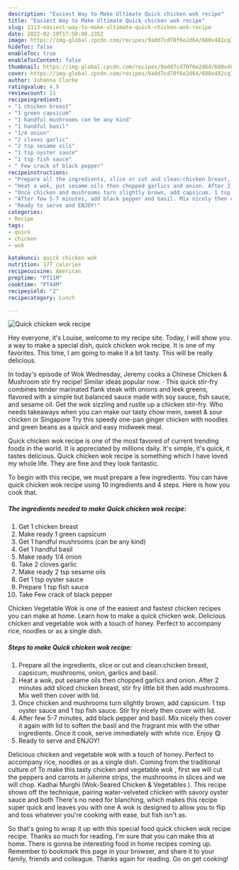 ```yaml
---
description: "Easiest Way to Make Ultimate Quick chicken wok recipe"
title: "Easiest Way to Make Ultimate Quick chicken wok recipe"
slug: 1113-easiest-way-to-make-ultimate-quick-chicken-wok-recipe
date: 2022-02-19T17:50:08.235Z
image: https://img-global.cpcdn.com/recipes/9add7cd70f6e2d64/680x482cq70/quick-chicken-wok-recipe-recipe-main-photo.jpg
hideToc: false
enableToc: true
enableTocContent: false
thumbnail: https://img-global.cpcdn.com/recipes/9add7cd70f6e2d64/680x482cq70/quick-chicken-wok-recipe-recipe-main-photo.jpg
cover: https://img-global.cpcdn.com/recipes/9add7cd70f6e2d64/680x482cq70/quick-chicken-wok-recipe-recipe-main-photo.jpg
author: Johanna Clarke
ratingvalue: 4.9
reviewcount: 11
recipeingredient:
- "1 chicken breast"
- "1 green capsicum"
- "1 handful mushrooms can be any kind"
- "1 handful basil"
- "1/4 onion"
- "2 cloves garlic"
- "2 tsp sesame oils"
- "1 tsp oyster sauce"
- "1 tsp fish sauce"
- " Few crack of black pepper"
recipeinstructions:
- "Prepare all the ingredients, slice or cut and clean:chicken breast, capsicum, mushrooms, onion, garlics and basil."
- "Heat a wok, put sesame oils then chopped garlics and onion. After 2 minutes add sliced chicken breast, stir fry little bit then add mushrooms. Mix well then cover with lid."
- "Once chicken and mushrooms turn slightly brown, add capsicum. 1 tsp oyster sauce and 1 tsp fish sauce. Stir fry nicely then cover with lid."
- "After few 5-7 minutes, add black pepper and basil. Mix nicely then cover it again with lid to soften the basil and the fragrant mix with the other ingredients. Once it cook, serve immediately with white rice. Enjoy 😋"
- "Ready to serve and ENJOY!"
categories:
- Recipe
tags:
- quick
- chicken
- wok

katakunci: quick chicken wok 
nutrition: 177 calories
recipecuisine: American
preptime: "PT11M"
cooktime: "PT44M"
recipeyield: "2"
recipecategory: Lunch

---
```



![Quick chicken wok recipe](https://img-global.cpcdn.com/recipes/9add7cd70f6e2d64/680x482cq70/quick-chicken-wok-recipe-recipe-main-photo.jpg)

Hey everyone, it's Louise, welcome to my recipe site. Today, I will show you a way to make a special dish, quick chicken wok recipe. It is one of my favorites. This time, I am going to make it a bit tasty. This will be really delicious.

In today&#39;s episode of Wok Wednesday, Jeremy cooks a Chinese Chicken &amp; Mushroom stir fry recipe! Similar ideas popular now. · This quick stir-fry combines tender marinated flank steak with onions and leek greens, flavored with a simple but balanced sauce made with soy sauce, fish sauce, and sesame oil. Get the wok sizzling and rustle up a chicken stir-fry. Who needs takeaways when you can make our tasty chow mein, sweet &amp; sour chicken or Singapore Try this speedy one-pan ginger chicken with noodles and green beans as a quick and easy midweek meal.

Quick chicken wok recipe is one of the most favored of current trending foods in the world. It is appreciated by millions daily. It's simple, it's quick, it tastes delicious. Quick chicken wok recipe is something which I have loved my whole life. They are fine and they look fantastic.


To begin with this recipe, we must prepare a few ingredients. You can have quick chicken wok recipe using 10 ingredients and 4 steps. Here is how you cook that.

<!--inarticleads1-->

##### The ingredients needed to make Quick chicken wok recipe:

1. Get 1 chicken breast
1. Make ready 1 green capsicum
1. Get 1 handful mushrooms (can be any kind)
1. Get 1 handful basil
1. Make ready 1/4 onion
1. Take 2 cloves garlic
1. Make ready 2 tsp sesame oils
1. Get 1 tsp oyster sauce
1. Prepare 1 tsp fish sauce
1. Take  Few crack of black pepper


Chicken Vegetable Wok is one of the easiest and fastest chicken recipes you can make at home. Learn how to make a quick chicken wok. Delicious chicken and vegetable wok with a touch of honey. Perfect to accompany rice, noodles or as a single dish. 

<!--inarticleads2-->

##### Steps to make Quick chicken wok recipe:

1. Prepare all the ingredients, slice or cut and clean:chicken breast, capsicum, mushrooms, onion, garlics and basil.
1. Heat a wok, put sesame oils then chopped garlics and onion. After 2 minutes add sliced chicken breast, stir fry little bit then add mushrooms. Mix well then cover with lid.
1. Once chicken and mushrooms turn slightly brown, add capsicum. 1 tsp oyster sauce and 1 tsp fish sauce. Stir fry nicely then cover with lid.
1. After few 5-7 minutes, add black pepper and basil. Mix nicely then cover it again with lid to soften the basil and the fragrant mix with the other ingredients. Once it cook, serve immediately with white rice. Enjoy 😋
1. Ready to serve and ENJOY!

Delicious chicken and vegetable wok with a touch of honey. Perfect to accompany rice, noodles or as a single dish. Coming from the traditional culture of To make this tasty chicken and vegetable wok , first we will cut the peppers and carrots in julienne strips, the mushrooms in slices and we will chop. Kadhai Murghi (Wok-Seared Chicken &amp; Vegetables ). This recipe shows off the technique, pairing water-velveted chicken with savory oyster sauce and both There&#39;s no need for blanching, which makes this recipe super quick and leaves you with one A wok is designed to allow you to flip and toss whatever you&#39;re cooking with ease, but fish isn&#39;t as. 

So that's going to wrap it up with this special food quick chicken wok recipe recipe. Thanks so much for reading. I'm sure that you can make this at home. There is gonna be interesting food in home recipes coming up. Remember to bookmark this page in your browser, and share it to your family, friends and colleague. Thanks again for reading. Go on get cooking!

